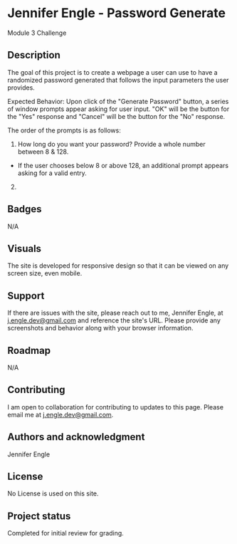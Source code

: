# Jennifer Engle - Password Generate
Module 3 Challenge

## Description
The goal of this project is to create a webpage a user can use to have a randomized password generated that follows the input parameters the user provides.

Expected Behavior:
Upon click of the "Generate Password" button, a series of window prompts appear asking for user input. "OK" will be the button for the "Yes" response and "Cancel" will be the button for the "No" response. 

The order of the prompts is as follows:
1. How long do you want your password? Provide a whole number between 8 & 128.
  - If the user chooses below 8 or above 128, an additional prompt appears asking for a valid entry.
2. 

## Badges
N/A

## Visuals
The site is developed for responsive design so that it can be viewed on any screen size, even mobile.


## Support
If there are issues with the site, please reach out to me, Jennifer Engle, at j.engle.dev@gmail.com and reference the site's URL. Please provide any screenshots and behavior along with your browser information.

## Roadmap
N/A

## Contributing
I am open to collaboration for contributing to updates to this page. Please email me at j.engle.dev@gmail.com.

## Authors and acknowledgment
Jennifer Engle

## License
No License is used on this site.

## Project status
Completed for initial review for grading.
